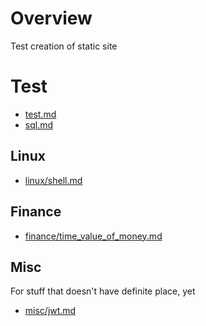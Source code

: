 # Overview

Test creation of static site

# Test
* [test.md](./notes/test.md)
* [sql.md](./notes/sql.md)

## Linux
* [linux/shell.md](./notes/linux/shell.md)

## Finance
* [finance/time_value_of_money.md](./notes/finance/time_value_of_money.md)

## Misc
For stuff that doesn't have definite place, yet
* [misc/jwt.md](./notes/misc/jwt.md)